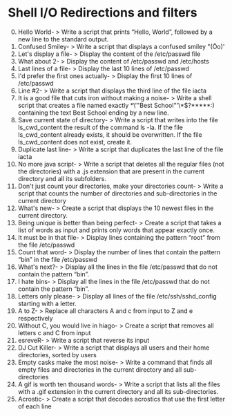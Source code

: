 # Shell I/O Redirections and filters
0. Hello World- > Write a script that prints “Hello, World”, followed by a new line to the standard output.
1. Confused Smiley- > Write a script that displays a confused smiley "(Ôo)'
2. Let's display a file- > Display the content of the /etc/passwd file
3. What about 2- > Display the content of /etc/passwd and /etc/hosts
4. Last lines of a file- > Display the last 10 lines of /etc/passwd
5. I'd prefer the first ones actually- > Display the first 10 lines of /etc/passwd
6. Line #2- > Write a script that displays the third line of the file iacta
7. It is a good file that cuts iron without making a noise- > Write a shell script that creates a file named exactly \*\\'"Best School"\'\\*$\?\*\*\*\*\*:) containing the text Best School ending by a new line.
8. Save current state of directory- > Write a script that writes into the file ls_cwd_content the result of the command ls -la. If the file ls_cwd_content already exists, it should be overwritten. If the file ls_cwd_content does not exist, create it.
9. Duplicate last line- > Write a script that duplicates the last line of the file iacta
10. No more java script- > Write a script that deletes all the regular files (not the directories) with a .js extension that are present in the current directory and all its subfolders.
11. Don't just count your directories, make your directories count- > Write a script that counts the number of directories and sub-directories in the current directory
12. What's new- > Create a script that displays the 10 newest files in the current directory.
13. Being unique is better than being perfect- > Create a script that takes a list of words as input and prints only words that appear exactly once.
14. It must be in that file- > Display lines containing the pattern “root” from the file /etc/passwd
15. Count that word- > Display the number of lines that contain the pattern “bin” in the file /etc/passwd
16. What's next?- > Display all the lines in the file /etc/passwd that do not contain the pattern “bin”.
17. I hate bins- > Display all the lines in the file /etc/passwd that do not contain the pattern “bin”.
18. Letters only please- > Display all lines of the file /etc/ssh/sshd_config starting with a letter.
19. A to Z- > Replace all characters A and c from input to Z and e respectively
20. Without C, you would live in hiago- > Create a script that removes all letters c and C from input
21. esreveR- > Write a script that reverse its input
22. DJ Cut Killer- > Write a script that displays all users and their home directories, sorted by users
23. Empty casks make the most noise- > Write a command that finds all empty files and directories in the current directory and all sub-directories
24. A gif is worth ten thousand words- > Write a script that lists all the files with a .gif extension in the current directory and all its sub-directories.
25. Acrostic- > Create a script that decodes acrostics that use the first letter of each line
